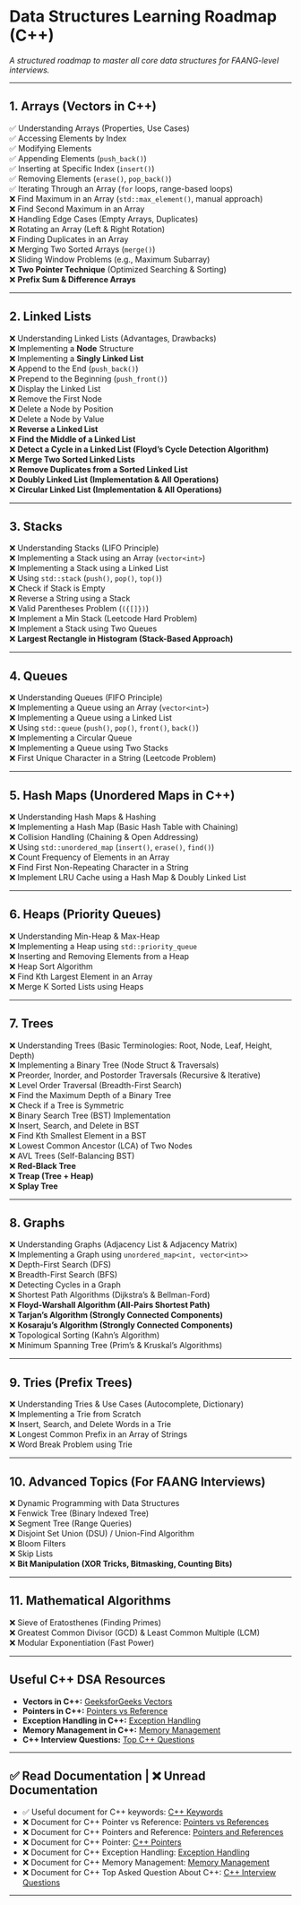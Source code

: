 # **Data Structures Learning Roadmap (C++)**
_A structured roadmap to master all core data structures for FAANG-level interviews._

---

## **1. Arrays (Vectors in C++)**
✅ Understanding Arrays (Properties, Use Cases)  
✅ Accessing Elements by Index  
✅ Modifying Elements  
✅ Appending Elements (`push_back()`)  
✅ Inserting at Specific Index (`insert()`)  
✅ Removing Elements (`erase()`, `pop_back()`)  
✅ Iterating Through an Array (`for` loops, range-based loops)  
❌ Find Maximum in an Array (`std::max_element()`, manual approach)  
❌ Find Second Maximum in an Array  
❌ Handling Edge Cases (Empty Arrays, Duplicates)  
❌ Rotating an Array (Left & Right Rotation)  
❌ Finding Duplicates in an Array  
❌ Merging Two Sorted Arrays (`merge()`)  
❌ Sliding Window Problems (e.g., Maximum Subarray)  
❌ **Two Pointer Technique** (Optimized Searching & Sorting)  
❌ **Prefix Sum & Difference Arrays**  

---

## **2. Linked Lists**
❌ Understanding Linked Lists (Advantages, Drawbacks)  
❌ Implementing a **Node** Structure  
❌ Implementing a **Singly Linked List**  
❌ Append to the End (`push_back()`)  
❌ Prepend to the Beginning (`push_front()`)  
❌ Display the Linked List  
❌ Remove the First Node  
❌ Delete a Node by Position  
❌ Delete a Node by Value  
❌ **Reverse a Linked List**  
❌ **Find the Middle of a Linked List**  
❌ **Detect a Cycle in a Linked List (Floyd’s Cycle Detection Algorithm)**  
❌ **Merge Two Sorted Linked Lists**  
❌ **Remove Duplicates from a Sorted Linked List**  
❌ **Doubly Linked List (Implementation & All Operations)**  
❌ **Circular Linked List (Implementation & All Operations)**  

---

## **3. Stacks**
❌ Understanding Stacks (LIFO Principle)  
❌ Implementing a Stack using an Array (`vector<int>`)  
❌ Implementing a Stack using a Linked List  
❌ Using `std::stack` (`push()`, `pop()`, `top()`)  
❌ Check if Stack is Empty  
❌ Reverse a String using a Stack  
❌ Valid Parentheses Problem (`({[]})`)  
❌ Implement a Min Stack (Leetcode Hard Problem)  
❌ Implement a Stack using Two Queues  
❌ **Largest Rectangle in Histogram (Stack-Based Approach)**  

---

## **4. Queues**
❌ Understanding Queues (FIFO Principle)  
❌ Implementing a Queue using an Array (`vector<int>`)  
❌ Implementing a Queue using a Linked List  
❌ Using `std::queue` (`push()`, `pop()`, `front()`, `back()`)  
❌ Implementing a Circular Queue  
❌ Implementing a Queue using Two Stacks  
❌ First Unique Character in a String (Leetcode Problem)  

---

## **5. Hash Maps (Unordered Maps in C++)**
❌ Understanding Hash Maps & Hashing  
❌ Implementing a Hash Map (Basic Hash Table with Chaining)  
❌ Collision Handling (Chaining & Open Addressing)  
❌ Using `std::unordered_map` (`insert()`, `erase()`, `find()`)  
❌ Count Frequency of Elements in an Array  
❌ Find First Non-Repeating Character in a String  
❌ Implement LRU Cache using a Hash Map & Doubly Linked List  

---

## **6. Heaps (Priority Queues)**
❌ Understanding Min-Heap & Max-Heap  
❌ Implementing a Heap using `std::priority_queue`  
❌ Inserting and Removing Elements from a Heap  
❌ Heap Sort Algorithm  
❌ Find Kth Largest Element in an Array  
❌ Merge K Sorted Lists using Heaps  

---

## **7. Trees**
❌ Understanding Trees (Basic Terminologies: Root, Node, Leaf, Height, Depth)  
❌ Implementing a Binary Tree (Node Struct & Traversals)  
❌ Preorder, Inorder, and Postorder Traversals (Recursive & Iterative)  
❌ Level Order Traversal (Breadth-First Search)  
❌ Find the Maximum Depth of a Binary Tree  
❌ Check if a Tree is Symmetric  
❌ Binary Search Tree (BST) Implementation  
❌ Insert, Search, and Delete in BST  
❌ Find Kth Smallest Element in a BST  
❌ Lowest Common Ancestor (LCA) of Two Nodes  
❌ AVL Trees (Self-Balancing BST)  
❌ **Red-Black Tree**  
❌ **Treap (Tree + Heap)**  
❌ **Splay Tree**  

---

## **8. Graphs**
❌ Understanding Graphs (Adjacency List & Adjacency Matrix)  
❌ Implementing a Graph using `unordered_map<int, vector<int>>`  
❌ Depth-First Search (DFS)  
❌ Breadth-First Search (BFS)  
❌ Detecting Cycles in a Graph  
❌ Shortest Path Algorithms (Dijkstra’s & Bellman-Ford)  
❌ **Floyd-Warshall Algorithm (All-Pairs Shortest Path)**  
❌ **Tarjan’s Algorithm (Strongly Connected Components)**  
❌ **Kosaraju’s Algorithm (Strongly Connected Components)**  
❌ Topological Sorting (Kahn’s Algorithm)  
❌ Minimum Spanning Tree (Prim’s & Kruskal’s Algorithms)  

---

## **9. Tries (Prefix Trees)**
❌ Understanding Tries & Use Cases (Autocomplete, Dictionary)  
❌ Implementing a Trie from Scratch  
❌ Insert, Search, and Delete Words in a Trie  
❌ Longest Common Prefix in an Array of Strings  
❌ Word Break Problem using Trie  

---

## **10. Advanced Topics (For FAANG Interviews)**
❌ Dynamic Programming with Data Structures  
❌ Fenwick Tree (Binary Indexed Tree)  
❌ Segment Tree (Range Queries)  
❌ Disjoint Set Union (DSU) / Union-Find Algorithm  
❌ Bloom Filters  
❌ Skip Lists  
❌ **Bit Manipulation (XOR Tricks, Bitmasking, Counting Bits)**  

---

## **11. Mathematical Algorithms**
❌ Sieve of Eratosthenes (Finding Primes)  
❌ Greatest Common Divisor (GCD) & Least Common Multiple (LCM)  
❌ Modular Exponentiation (Fast Power)  

---

## **Useful C++ DSA Resources**
- **Vectors in C++:** [GeeksforGeeks Vectors](https://www.geeksforgeeks.org/vector-in-cpp-stl/)
- **Pointers in C++:** [Pointers vs Reference](https://www.geeksforgeeks.org/pointers-vs-references-cpp/)
- **Exception Handling in C++:** [Exception Handling](https://www.geeksforgeeks.org/exception-handling-c/)
- **Memory Management in C++:** [Memory Management](https://www.geeksforgeeks.org/exception-handling-c/)
- **C++ Interview Questions:** [Top C++ Questions](https://www.geeksforgeeks.org/cpp-interview-questions/)

---

## ✅ Read Documentation | ❌ Unread Documentation
- ✅ Useful document for C++ keywords: [C++ Keywords](https://www.geeksforgeeks.org/keywords-in-c/?ref=next_article)
- ❌ Document for C++ Pointer vs Reference: [Pointers vs References](https://www.geeksforgeeks.org/pointers-vs-references-cpp/)
- ❌ Document for C++ Pointers and Reference: [Pointers and References](https://www.geeksforgeeks.org/pointers-and-references-in-c/)
- ❌ Document for C++ Pointer: [C++ Pointers](https://www.geeksforgeeks.org/cpp-pointers/?ref=shm)
- ❌ Document for C++ Exception Handling: [Exception Handling](https://www.geeksforgeeks.org/exception-handling-c/?ref=shm)
- ❌ Document for C++ Memory Management: [Memory Management](https://www.geeksforgeeks.org/exception-handling-c/?ref=shm)
- ❌ Document for C++ Top Asked Question About C++: [C++ Interview Questions](https://www.geeksforgeeks.org/cpp-interview-questions/?ref=shm)

---
